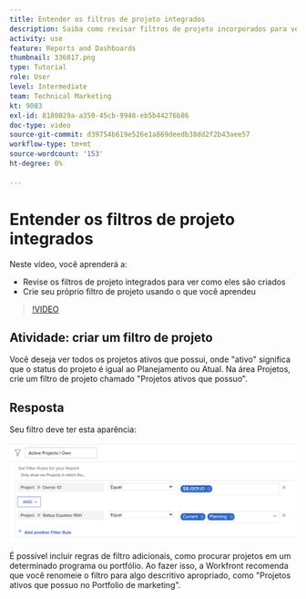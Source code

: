 ```yaml
---
title: Entender os filtros de projeto integrados
description: Saiba como revisar filtros de projeto incorporados para ver como eles são criados e criar seu próprio filtro de projeto no Workfront.
activity: use
feature: Reports and Dashboards
thumbnail: 336817.png
type: Tutorial
role: User
level: Intermediate
team: Technical Marketing
kt: 9083
exl-id: 8180029a-a350-45cb-9948-eb5b44276b86
doc-type: video
source-git-commit: d39754b619e526e1a869deedb38dd2f2b43aee57
workflow-type: tm+mt
source-wordcount: '153'
ht-degree: 0%

---
```


# Entender os filtros de projeto integrados

Neste vídeo, você aprenderá a:

* Revise os filtros de projeto integrados para ver como eles são criados
* Crie seu próprio filtro de projeto usando o que você aprendeu

>[!VIDEO](https://video.tv.adobe.com/v/336817/?quality=12)


## Atividade: criar um filtro de projeto

Você deseja ver todos os projetos ativos que possui, onde &quot;ativo&quot; significa que o status do projeto é igual ao Planejamento ou Atual. Na área Projetos, crie um filtro de projeto chamado &quot;Projetos ativos que possuo&quot;.

## Resposta

Seu filtro deve ter esta aparência:

![Uma imagem da tela para criar um filtro de projeto](assets/opening-built-in-project-filters-1.png)

É possível incluir regras de filtro adicionais, como procurar projetos em um determinado programa ou portfólio. Ao fazer isso, a Workfront recomenda que você renomeie o filtro para algo descritivo apropriado, como &quot;Projetos ativos que possuo no Portfolio de marketing&quot;.
